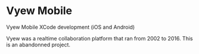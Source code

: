# Vyew Mobile
Vyew Mobile XCode development (iOS and Android)

Vyew was a realtime collaboration platform that ran from 2002 to 2016.
This is an abandonned project.
